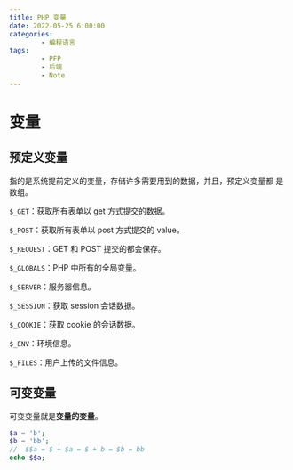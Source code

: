 ```yaml
---
title: PHP 变量
date: 2022-05-25 6:00:00
categories:
        - 编程语言
tags:
        - PFP
        - 后端
        - Note
---
```


# 变量

## 预定义变量

指的是系统提前定义的变量，存储许多需要用到的数据，并且，预定义变量都
是数组。

`$_GET`：获取所有表单以 get 方式提交的数据。

`$_POST`：获取所有表单以 post 方式提交的 value。

`$_REQUEST`：GET 和 POST 提交的都会保存。

`$_GLOBALS`：PHP 中所有的全局变量。

`$_SERVER`：服务器信息。

`$_SESSION`：获取 session 会话数据。

`$_COOKIE`：获取 cookie 的会话数据。

`$_ENV`：环境信息。

`$_FILES`：用户上传的文件信息。

## 可变变量

可变变量就是**变量的变量**。

```php
$a = 'b';
$b = 'bb';
//  $$a = $ + $a = $ + b = $b = bb
echo $$a;

```

##
